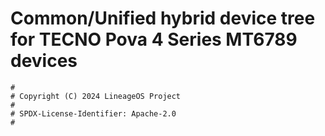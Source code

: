 # Common/Unified hybrid device tree for TECNO Pova 4 Series MT6789 devices

```
#
# Copyright (C) 2024 LineageOS Project
#
# SPDX-License-Identifier: Apache-2.0
#
```
